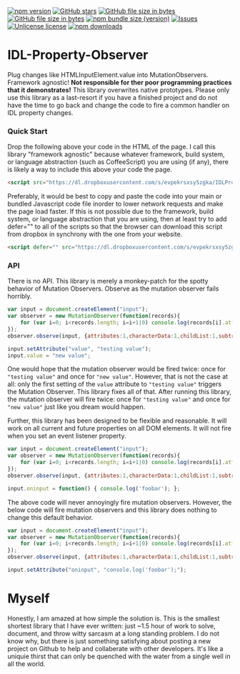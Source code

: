 [![npm version](http://img.shields.io/npm/v/idl-property-observer.svg?label=version)](https://npmjs.org/package/idl-property-observer "View this project on npm")
[![GitHub stars](https://img.shields.io/github/stars/anonyco/IDL-Property-Observer.svg?style=social)](https://github.com/anonyco/IDL-Property-Observer/stargazers "View others who have stared this repository")
[![GitHub file size in bytes](https://img.shields.io/github/size/anonyco/IDL-Property-Observer/dist/IDLPropertyObserver.min.js.svg?label=without%20gzip)](https://github.com/anonyco/IDL-Property-Observer/blob/master/dist/IDLPropertyObserver.min.js "File without gzip")
[![GitHub file size in bytes](https://img.shields.io/github/size/anonyco/IDL-Property-Observer/gh-pages/dist/IDLPropertyObserver.min.js.gz.svg?label=gzip%20applied)](https://github.com/anonyco/IDL-Property-Observer/blob/master/dist/IDLPropertyObserver.min.js.gz "Gzipped file")
[![npm bundle size (version)](https://img.shields.io/bundlephobia/min/idl-property-observer/latest.svg?color=maroon&label=NPM%20bundle%20size)](https://npmjs.org/package/idl-property-observer "View this project on npm")
[![Issues](http://img.shields.io/github/issues/anonyco/IDL-Property-Observer.svg)]( https://github.com/anonyco/IDL-Property-Observer/issues )
[![Unlicense license](http://img.shields.io/badge/license-Unlicense-brightgreen.svg)](https://unlicense.org/ "This project's liscence")
[![npm downloads](https://img.shields.io/npm/dt/idl-property-observer.svg)](https://npmjs.org/package/idl-property-observer "View this project on npm")


# IDL-Property-Observer
Plug changes like HTMLInputElement.value into MutationObservers. Framework agnostic! **Not responsible for ther poor programming practices that it demonstrates!** This library overwrites native prototypes. Please only use this library as a last-resort if you have a finished project and do not have the time to go back and change the code to fire a common handler on IDL property changes.

### Quick Start

Drop the following above your code in the HTML of the page. I call this library "framework agnostic" because whatever framework, build system, or language abstraction (such as CoffeeScript) you are using (if any), there is likely a way to include this above your code the page.


````HTML
<script src="https://dl.dropboxusercontent.com/s/evpekrsxsy5zgka/IDLPropertyObserver.min.js?dl=0" type="text/javascript"></script>
````

Preferably, it would be best to copy and paste the code into your main or bundled Javascript code file inorder to lower network requests and make the page load faster. If this is not possible due to the framework, build system, or language abstraction that you are using, then at least try to add defer="" to all of the scripts so that the browser can download this script from dropbox in synchrony with the one from your website.


````HTML
<script defer="" src="https://dl.dropboxusercontent.com/s/evpekrsxsy5zgka/IDLPropertyObserver.min.js?dl=0" type="text/javascript"></script>
````

### API

There is no API. This library is merely a monkey-patch for the spotty behavior of Mutation Observers. Observe as the mutation observer fails horribly.

```Javascript
var input = document.createElement("input");
var observer = new MutationObserver(function(records){
	for (var i=0; i<records.length; i=i+1|0) console.log(records[i].attributeName, ' changed!');
});
observer.observe(input, {attributes:1,characterData:1,childList:1,subtree:1,attributeOldValue:1});

input.setAttribute("value", "testing value");
input.value = "new value";
```

One would hope that the mutation observer would be fired twice: once for `"testing value"` and once for `"new value"`. However, that is not the case at all: only the first setting of the `value` attribute to `"testing value"` triggers the Mutation Observer. This library fixes all of that. After running this library, the mutation observer will fire twice: once for `"testing value"` and once for `"new value"` just like you dream would happen.

Further, this library has been designed to be flexible and reasonable. It will work on all current and future properties on all DOM elements. It will not fire when you set an event listener property.


```Javascript
var input = document.createElement("input");
var observer = new MutationObserver(function(records){
	for (var i=0; i<records.length; i=i+1|0) console.log(records[i].attributeName, ' changed!');
});
observer.observe(input, {attributes:1,characterData:1,childList:1,subtree:1,attributeOldValue:1});

input.oninput = function() { console.log('foobar'); };
```

The above code will never annoyingly fire mutation observers. However, the below code will fire mutation observers and this library does nothing to change this default behavior.


```Javascript
var input = document.createElement("input");
var observer = new MutationObserver(function(records){
	for (var i=0; i<records.length; i=i+1|0) console.log(records[i].attributeName, ' changed!');
});
observer.observe(input, {attributes:1,characterData:1,childList:1,subtree:1,attributeOldValue:1});

input.setAttribute("oninput", "console.log('foobar');");
```


# Myself

Honestly, I am amazed at how simple the solution is. This is the smallest shortest library that I have ever written: just ~1.5 hour of work to solve, document, and throw witty sarcasm at a long standing problem. I do not know why, but there is just something satisfying about posting a new project on Github to help and collaberate with other developers. It's like a uniquie thirst that can only be quenched with the water from a single well in all the world.
